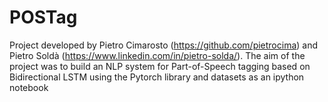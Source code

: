 # POSTag

Project developed by Pietro Cimarosto (https://github.com/pietrocima) and Pietro Soldà (https://www.linkedin.com/in/pietro-solda/).
The aim of the project was to build an NLP system for Part-of-Speech tagging based on Bidirectional LSTM using the Pytorch library and datasets as an ipython notebook
